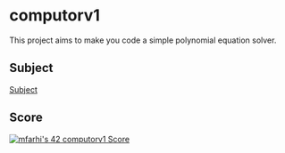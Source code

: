# computorv1
This project aims to make you code a simple polynomial equation solver.

## Subject
[Subject](assets/subject.pdf)

## Score
[![mfarhi's 42 computorv1 Score](https://badge42.vercel.app/api/v2/cl5twx4hw007809mfvxwmzeal/project/2120700)](https://github.com/JaeSeoKim/badge42)
